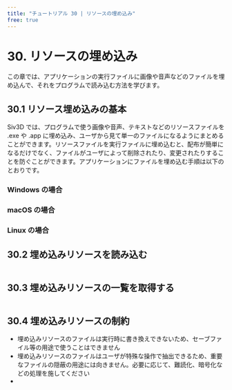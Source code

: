 ```yaml
---
title: "チュートリアル 30 | リソースの埋め込み"
free: true
---
```


# 30. リソースの埋め込み
この章では、アプリケーションの実行ファイルに画像や音声などのファイルを埋め込んで、それをプログラムで読み込む方法を学びます。

## 30.1 リソース埋め込みの基本
Siv3D では、プログラムで使う画像や音声、テキストなどのリソースファイルを .exe や .app に埋め込み、ユーザから見て単一のファイルになるようにまとめることができます。リソースファイルを実行ファイルに埋め込むと、配布が簡単になるだけでなく、ファイルがユーザによって削除されたり、変更されたりすることを防ぐことができます。アプリケーションにファイルを埋め込む手順は以下のとおりです。

### Windows の場合


### macOS の場合


### Linux の場合


## 30.2 埋め込みリソースを読み込む

```cpp

```


## 30.3 埋め込みリソースの一覧を取得する

```cpp

```


## 30.4 埋め込みリソースの制約
- 埋め込みリソースのファイルは実行時に書き換えできないため、セーブファイル等の用途で使うことはできません
- 埋め込みリソースのファイルはユーザが特殊な操作で抽出できるため、重要なファイルの隠蔽の用途には向きません。必要に応じて、難読化、暗号化などの処理を施してください
- 




